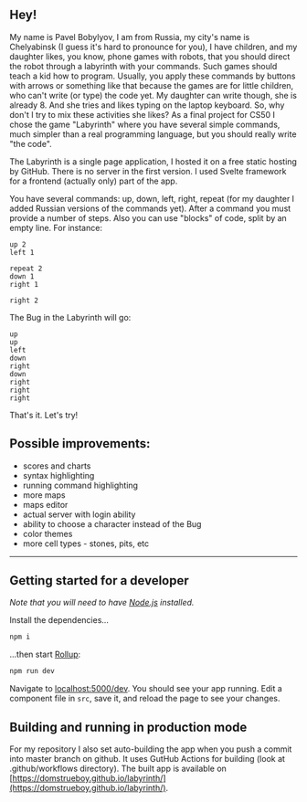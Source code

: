 ## Hey!

My name is Pavel Bobylyov, I am from Russia, my city's name is Chelyabinsk (I guess it's hard to pronounce for you), I have children, and my daughter likes, you know, phone games with robots, that you should direct the robot through a labyrinth with your commands. Such games should teach a kid how to program. Usually, you apply these commands by buttons with arrows or something like that because the games are for little children, who can't write (or type) the code yet. My daughter can write though, she is already 8. And she tries and likes typing on the laptop keyboard. So, why don't I try to mix these activities she likes? As a final project for CS50 I chose the game "Labyrinth" where you have several simple commands, much simpler than a real programming language, but you should really write "the code".

The Labyrinth is a single page application, I hosted it on a free static hosting by GitHub. There is no server in the first version. I used Svelte framework for a frontend (actually only) part of the app.

You have several commands: up, down, left, right, repeat (for my daughter I added Russian versions of the commands yet). After a command you must provide a number of steps. Also you can use "blocks" of code, split by an empty line. For instance:

```
up 2
left 1

repeat 2
down 1
right 1

right 2
```

The Bug in the Labyrinth will go:
```
up
up
left
down
right
down
right
right
right
```

That's it. Let's try!

## Possible improvements:

- scores and charts
- syntax highlighting
- running command highlighting
- more maps
- maps editor
- actual server with login ability
- ability to choose a character instead of the Bug
- color themes
- more cell types - stones, pits, etc

---

## Getting started for a developer
*Note that you will need to have [Node.js](https://nodejs.org) installed.*

Install the dependencies...

```bash
npm i
```

...then start [Rollup](https://rollupjs.org):

```bash
npm run dev
```

Navigate to [localhost:5000/dev](http://localhost:5000/dev). You should see your app running. Edit a component file in `src`, save it, and reload the page to see your changes.

## Building and running in production mode

For my repository I also set auto-building the app when you push a commit into master branch on github. It uses GutHub Actions for building (look at .github/workflows directory). The built app is available on [https://domstrueboy.github.io/labyrinth/](https://domstrueboy.github.io/labyrinth/).
